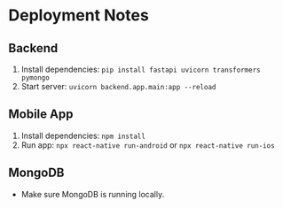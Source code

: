 # Deployment Notes

## Backend
1. Install dependencies: `pip install fastapi uvicorn transformers pymongo`
2. Start server: `uvicorn backend.app.main:app --reload`

## Mobile App
1. Install dependencies: `npm install`
2. Run app: `npx react-native run-android` or `npx react-native run-ios`

## MongoDB
- Make sure MongoDB is running locally.

